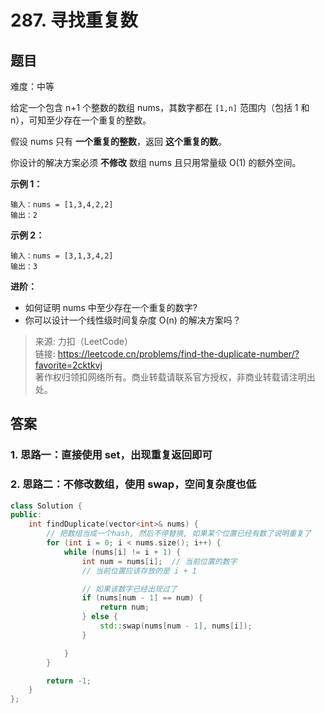 # 287. 寻找重复数

## 题目

难度：中等

给定一个包含 n+1 个整数的数组 nums，其数字都在 `[1,n]` 范围内（包括 1 和 n），可知至少存在一个重复的整数。

假设 nums 只有 **一个重复的整数**，返回 **这个重复的数**。

你设计的解决方案必须 **不修改** 数组 nums 且只用常量级 O(1) 的额外空间。

**示例 1：**

```
输入：nums = [1,3,4,2,2]
输出：2

```

**示例 2：**

```
输入：nums = [3,1,3,4,2]
输出：3

```

 **进阶：**

* 如何证明 nums 中至少存在一个重复的数字?
* 你可以设计一个线性级时间复杂度 O(n) 的解决方案吗？

> 来源: 力扣（LeetCode）  
> 链接: <https://leetcode.cn/problems/find-the-duplicate-number/?favorite=2cktkvj>  
> 著作权归领扣网络所有。商业转载请联系官方授权，非商业转载请注明出处。

## 答案

### 1. 思路一：直接使用 set，出现重复返回即可

### 2. 思路二：不修改数组，使用 swap，空间复杂度也低

```c++
class Solution {
public:
    int findDuplicate(vector<int>& nums) {
        // 把数组当成一个hash, 然后不停替换, 如果某个位置已经有数了说明重复了
        for (int i = 0; i < nums.size(); i++) {
            while (nums[i] != i + 1) {
                int num = nums[i];  // 当前位置的数字
                // 当前位置应该存放的是 i + 1

                // 如果该数字已经出现过了
                if (nums[num - 1] == num) {
                    return num;
                } else {
                    std::swap(nums[num - 1], nums[i]);
                }

            }
        }

        return -1;
    }
};
```
